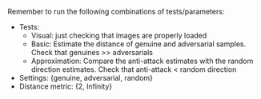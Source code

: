 Remember to run the following combinations of tests/parameters:
* Tests:
  * Visual: just checking that images are properly loaded
  * Basic: Estimate the distance of genuine and adversarial samples. Check that genuines >> adversarials
  * Approximation: Compare the anti-attack estimates with the random direction estimates. Check that anti-attack < random direction
* Settings: {genuine, adversarial, random}
* Distance metric: {2, Infinity}